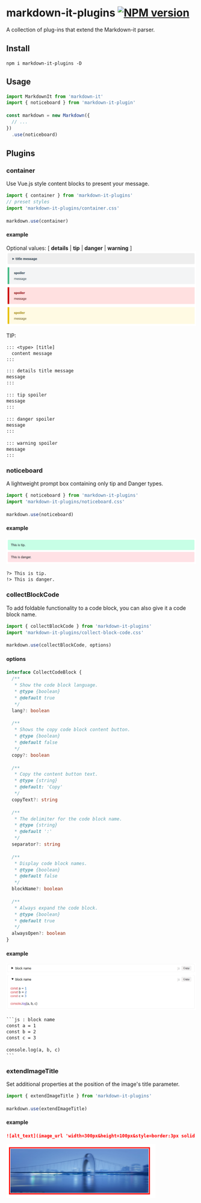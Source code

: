 # markdown-it-plugins [![NPM version](https://img.shields.io/npm/v/markdown-it-plugins?color=a1b858&label=)](https://www.npmjs.com/package/markdown-it-plugins)

A collection of plug-ins that extend the Markdown-it parser.

## Install

```shell
npm i markdown-it-plugins -D
```

## Usage
```js
import MarkdownIt from 'markdown-it'
import { noticeboard } from 'markdown-it-plugin'

const markdown = new Markdown({
  // ...
})
  .use(noticeboard)
```

## Plugins

### container
Use Vue.js style content blocks to present your message.

```js
import { container } from 'markdown-it-plugins'
// preset styles
import 'markdown-it-plugins/container.css'

markdown.use(container)
```

#### example
Optional values: [ **details** | **tip** | **danger** | **warning** ]
![container](snapshot/container.png)


TIP:
```
::: <type> [title]
  content message
:::
```

```
::: details title message
message
:::

::: tip spoiler
message
:::

::: danger spoiler
message
:::

::: warning spoiler
message
:::
```

### noticeboard
A lightweight prompt box containing only tip and Danger types.

```js
import { noticeboard } from 'markdown-it-plugins'
import 'markdown-it-plugins/noticeboard.css'

markdown.use(noticeboard)
```

#### example
![noticeboard](snapshot/noticeboard.png)

```
?> This is tip.
!> This is danger.
```


### collectBlockCode
To add foldable functionality to a code block, you can also give it a code block name.

```js
import { collectBlockCode } from 'markdown-it-plugins'
import 'markdown-it-plugins/collect-block-code.css'

markdown.use(collectBlockCode, options)
```

#### options
```ts
interface CollectCodeBlock {
  /**
   * Show the code block language.
   * @type {boolean}
   * @default true
   */
  lang?: boolean

  /**
   * Shows the copy code block content button.
   * @type {boolean}
   * @default false
   */
  copy?: boolean

  /**
   * Copy the content button text.
   * @type {string}
   * @default: 'Copy'
   */
  copyText?: string

  /**
   * The delimiter for the code block name.
   * @type {string}
   * @default ':'
   */
  separator?: string

  /**
   * Display code block names.
   * @type {boolean}
   * @default false
   */
  blockName?: boolean

  /**
   * Always expand the code block.
   * @type {boolean}
   * @default true
   */
  alwaysOpen?: boolean
}
```

#### example
![collect-block-code](snapshot/collect-block-code.png)

````
```js : block name
const a = 1
const b = 2
const c = 3

console.log(a, b, c)
```
````

### extendImageTitle
Set additional properties at the position of the image's title parameter.

```js
import { extendImageTitle } from 'markdown-it-plugins'

markdown.use(extendImageTitle)
```

#### example

```md
![alt_text](image_url 'width=300px&height=100px&style=border:3px solid #f00;')
```

![extend-image-title](snapshot/extend-image-title.png)
